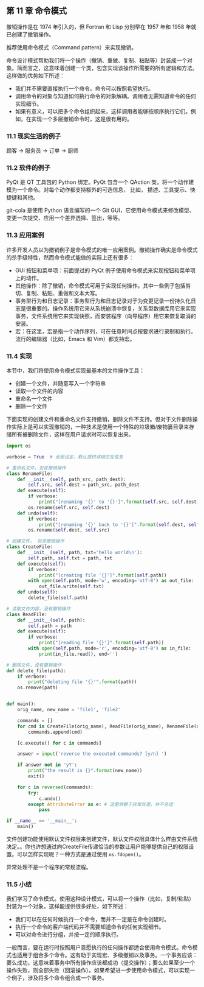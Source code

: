 ## 第 11 章 命令模式

撤销操作是在 1974 年引入的，但 Fortran 和 Lisp 分别早在 1957 年和 1958 年就已创建了撤销操作。

推荐使用命令模式（Command pattern）来实现撤销。

命令设计模式帮助我们将一个操作（撤销、重做、复制、粘贴等）封装成一个对象。简而言之，这意味着创建一个类，包含实现该操作所需要的所有逻辑和方法。这样做的优势如下所述：

*   我们并不需要直接执行一个命令。命令可以按照希望执行。
*   调用命令的对象与知道如何执行命令的对象解耦。调用者无需知道命令的任何实现细节。
*   如果有意义，可以把多个命令组织起来，这样调用者能够按顺序执行它们。例如，在实现一个多层撤销命令时，这是很有用的。

### 11.1 现实生活的例子

顾客 -> 服务员 -> 订单 -> 厨师

### 11.2 软件的例子

PyQt 是 QT 工具包的 Python 绑定。PyQt 包含一个 QAction 类，将一个动作建模为一个命令。对每个动作都支持额外的可选信息， 比如， 描述、工具提示、快捷键和其他。

git-cola 是使用 Python 语言编写的一个 Git GUI，它使用命令模式来修改模型、变更一次提交、应用一个差异选择、签出，等等。

### 11.3 应用案例

许多开发人员以为撤销例子是命令模式的唯一应用案例。撤销操作确实是命令模式的杀手级特性，然而命令模式能做的实际上还有很多：

*   GUI 按钮和菜单项：前面提过的 PyQt 例子使用命令模式来实现按钮和菜单项上的动作。
*   其他操作：除了撤销，命令模式可用于实现任何操作。其中一些例子包括剪切、复制、粘贴、重做和文本大写。
*   事务型行为和日志记录：事务型行为和日志记录对于为变更记录一份持久化日志是很重要的。操作系统用它来从系统崩溃中恢复，关系型数据库用它来实现事务，文件系统用它来实现快照，而安装程序（向导程序）用它来恢复取消的安装。
*   宏：在这里，宏是指一个动作序列，可在任意时间点按要求进行录制和执行。流行的编辑器（比如，Emacs 和 Vim）都支持宏。

### 11.4 实现

本节中，我们将使用命令模式实现最基本的文件操作工具：

*   创建一个文件，并随意写入一个字符串
*   读取一个文件的内容
*   重命名一个文件
*   删除一个文件


下面实现的创建文件和重命名文件支持撤销，删除文件不支持。但对于文件删除操作实际上是可以实现撤销的，一种技术是使用一个特殊的垃圾箱/废物篓目录来存储所有被删除文件，这样在用户请求时可以恢复出来。

```python
import os

verbose = True	# 全局设定，默认提供详细交互信息

# 重命名文件，包含撤销操作
class RenameFile:
    def __init__(self, path_src, path_dest):
        self.src, self.dest = path_src, path_dest
    def execute(self):
        if verbose:
            print("[renaming '{}' to '{}']".format(self.src, self.dest))
        os.rename(self.src, self.dest)
    def undo(self):
        if verbose:
            print("[renaming '{}' back to '{}']".format(self.dest, self.src))
        os.rename(self.dest, self.src)

# 创建文件， 包含撤销操作
class CreateFile:
    def __init__(self, path, txt='hello world\n'):
        self.path, self.txt = path, txt
    def execute(self):
        if verbose:
            print("[creating file '{}']".format(self.path))
        with open(self.path, mode='w', encoding='utf-8') as out_file:
            out_file.write(self.txt)
    def undo(self):
        delete_file(self.path)

# 读取文件内容，没有撤销操作
class ReadFile:
    def __init__(self, path):
        self.path = path
    def execute(self):
        if verbose:
            print("[reading file '{}']".format(self.path))
        with open(self.path, mode='r', encoding='utf-8') as in_file:
            print(in_file.read(), end='')

# 删除文件，没有撤销操作
def delete_file(path):
    if verbose:
        print("deleting file '{}'".format(path))
    os.remove(path)


def main():
    orig_name, new_name = 'file1', 'file2'

    commands = []
    for cmd in CreateFile(orig_name), ReadFile(orig_name), RenameFile(orig_name, new_name):
        commands.append(cmd)

    [c.execute() for c in commands]

    answer = input('reverse the executed commands? [y/n] ')

    if answer not in 'yY':
        print("the result is {}".format(new_name))
        exit()

    for c in reversed(commands):
        try:
            c.undo()
        except AttributeError as e: # 这里依赖于异常处理，并不合适
            pass

if __name__ == '__main__':
    main()
```

文件创建功能使用默认文件权限来创建文件，默认文件权限具体什么样由文件系统决定。。你也许想通过向CreateFile传递恰当的参数让用户能够提供自己的权限设置。可以怎样实现呢？一种方式是通过使用 `os.fdopen()`。

异常处理不是一个程序的常规流程。

### 11.5 小结

我们学习了命令模式。使用这种设计模式，可以将一个操作（比如，复制/粘贴）封装为一个对象。这样能提供很多好处，如下所述：

*   我们可以在任何时候执行一个命令，而并不一定是在命令创建时。 
*   执行一个命令的客户端代码并不需要知道命令的任何实现细节。 
*   可以对命令进行分组，并按一定的顺序执行。

一般而言，要在运行时按照用户意愿执行的任何操作都适合使用命令模式。命令模式也适用于组合多个命令。这有助于实现宏、多级撤销以及事务。一个事务应该：要么成功，这意味着事务中所有操作应该都成功（提交操作）；要么如果至少一个操作失败，则全部失败（回滚操作）。如果希望进一步使用命令模式，可以实现一个例子，涉及将多个命令组合成一个事务。

